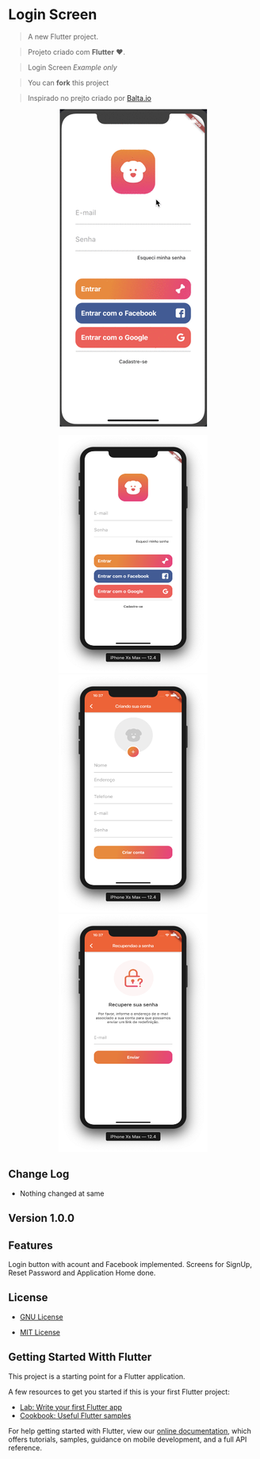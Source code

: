 # Login Screen #

> A new Flutter project.

> Projeto criado com **Flutter** :heart:.

> Login Screen *Example* *only*

> You can **fork** this project

> Inspirado no prejto criado por 
[Balta.io](https://www.youtube.com/watch?v=Rc_GJpRU6VI&list=PLHlHvK2lnJndc8qCqmQdHr-cLoOb2-q61)
<p align='center'>
<img src="screenshots/DogLife.gif">
 </p>

<p align='center'>
  <img width="300" height="480" src="screenshots/Login.png">
  <img width="300" height="480" src="screenshots/Cadastro.png">
  <img width="300" height="480" src="screenshots/Resetar-Senha.png">
</p>

## Change Log ##

- Nothing changed at same

## Version 1.0.0 ##

## Features ##

Login button with acount and Facebook implemented.
Screens for SignUp, Reset Password and Application Home done.

## License ##

- [GNU License](https://www.gnu.org/licenses/lgpl-3.0.html)

- [MIT License](https://opensource.org/licenses/MIT)

## Getting Started  Witth Flutter ##

This project is a starting point for a Flutter application.

A few resources to get you started if this is your first Flutter project:

- [Lab: Write your first Flutter app](https://flutter.dev/docs/get-started/codelab)
- [Cookbook: Useful Flutter samples](https://flutter.dev/docs/cookbook)

For help getting started with Flutter, view our
[online documentation](https://flutter.dev/docs), which offers tutorials,
samples, guidance on mobile development, and a full API reference.
